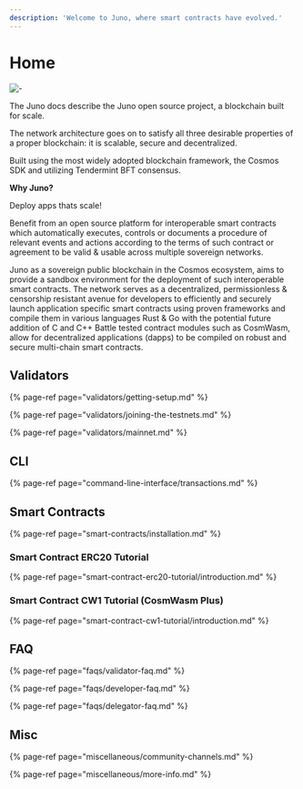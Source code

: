 ```yaml
---
description: 'Welcome to Juno, where smart contracts have evolved.'
---
```


# Home

![-](https://user-images.githubusercontent.com/79812965/129765751-7b7a519f-535f-4ce4-a3f9-ad6a28c28a97.png)



The Juno docs describe the Juno open source project, a blockchain built for scale.

The network architecture goes on to satisfy all three desirable properties of a proper blockchain: it is scalable, secure and decentralized.

Built using the most widely adopted blockchain framework, the Cosmos SDK and utilizing Tendermint BFT consensus.

**Why Juno?**

Deploy apps thats scale!

Benefit from an open source platform for interoperable smart contracts which automatically executes, controls or documents a procedure of relevant events and actions according to the terms of such contract or agreement to be valid & usable across multiple sovereign networks.

Juno as a sovereign public blockchain in the Cosmos ecosystem, aims to provide a sandbox environment for the deployment of such interoperable smart contracts. The network serves as a decentralized, permissionless & censorship resistant avenue for developers to efficiently and securely launch application specific smart contracts using proven frameworks and compile them in various languages Rust & Go with the potential future addition of C and C++ 
Battle tested contract modules such as CosmWasm, allow for decentralized applications (dapps) to be compiled on robust and secure multi-chain smart contracts.

## Validators

{% page-ref page="validators/getting-setup.md" %}

{% page-ref page="validators/joining-the-testnets.md" %}

{% page-ref page="validators/mainnet.md" %}

## CLI

{% page-ref page="command-line-interface/transactions.md" %}

## Smart Contracts

{% page-ref page="smart-contracts/installation.md" %}

### Smart Contract ERC20 Tutorial

{% page-ref page="smart-contract-erc20-tutorial/introduction.md" %}

### Smart Contract CW1 Tutorial \(CosmWasm Plus\)

{% page-ref page="smart-contract-cw1-tutorial/introduction.md" %}

## FAQ

{% page-ref page="faqs/validator-faq.md" %}

{% page-ref page="faqs/developer-faq.md" %}

{% page-ref page="faqs/delegator-faq.md" %}

## Misc

{% page-ref page="miscellaneous/community-channels.md" %}

{% page-ref page="miscellaneous/more-info.md" %}

